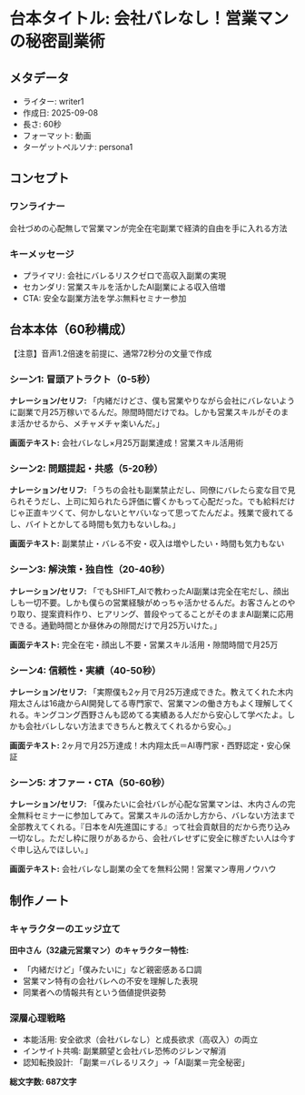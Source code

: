 # 台本タイトル: 会社バレなし！営業マンの秘密副業術

## メタデータ
- ライター: writer1  
- 作成日: 2025-09-08
- 長さ: 60秒
- フォーマット: 動画
- ターゲットペルソナ: persona1

## コンセプト
### ワンライナー
会社づめの心配無しで営業マンが完全在宅副業で経済的自由を手に入れる方法

### キーメッセージ  
- プライマリ: 会社にバレるリスクゼロで高収入副業の実現
- セカンダリ: 営業スキルを活かしたAI副業による収入倍増
- CTA: 安全な副業方法を学ぶ無料セミナー参加

## 台本本体（60秒構成）
【注意】音声1.2倍速を前提に、通常72秒分の文量で作成

### シーン1: 冒頭アトラクト（0-5秒）
**ナレーション/セリフ:**
「内緒だけどさ、僕も営業やりながら会社にバレないように副業で月25万稼いでるんだ。隙間時間だけでね。しかも営業スキルがそのまま活かせるから、メチャメチャ楽いんだ。」

**画面テキスト:**
会社バレなし×月25万副業達成！営業スキル活用術

### シーン2: 問題提起・共感（5-20秒）
**ナレーション/セリフ:**
「うちの会社も副業禁止だし、同僚にバレたら変な目で見られそうだし、上司に知られたら評価に響くかもって心配だった。でも給料だけじゃ正直キツくて、何かしないとヤバいなって思ってたんだよ。残業で疲れてるし、バイトとかしてる時間も気力もないしね。」

**画面テキスト:**
副業禁止・バレる不安・収入は増やしたい・時間も気力もない

### シーン3: 解決策・独自性（20-40秒）  
**ナレーション/セリフ:**
「でもSHIFT_AIで教わったAI副業は完全在宅だし、顔出しも一切不要。しかも僕らの営業経験がめっちゃ活かせるんだ。お客さんとのやり取り、提案資料作り、ヒアリング、普段やってることがそのままAI副業に応用できる。通勤時間とか昼休みの隙間だけで月25万いけた。」

**画面テキスト:**
完全在宅・顔出し不要・営業スキル活用・隙間時間で月25万

### シーン4: 信頼性・実績（40-50秒）
**ナレーション/セリフ:**
「実際僕も2ヶ月で月25万達成できた。教えてくれた木内翔太さんは16歳からAI開発してる専門家で、営業マンの働き方もよく理解してくれる。キングコング西野さんも認めてる実績ある人だから安心して学べたよ。しかも会社バレしない方法まできちんと教えてくれるから安心。」

**画面テキスト:**
2ヶ月で月25万達成！木内翔太氏＝AI専門家・西野認定・安心保証

### シーン5: オファー・CTA（50-60秒）
**ナレーション/セリフ:**
「僕みたいに会社バレが心配な営業マンは、木内さんの完全無料セミナーに参加してみて。営業スキルの活かし方から、バレない方法まで全部教えてくれる。『日本をAI先進国にする』って社会貢献目的だから売り込み一切なし。ただし枠に限りがあるから、会社バレせずに安全に稼ぎたい人は今すぐ申し込んでほしい。」

**画面テキスト:**
会社バレなし副業の全てを無料公開！営業マン専用ノウハウ

## 制作ノート

### キャラクターのエッジ立て
**田中さん（32歳元営業マン）のキャラクター特性:**
- 「内緒だけど」「僕みたいに」など親密感ある口調
- 営業マン特有の会社バレへの不安を理解した表現
- 同業者への情報共有という価値提供姿勢

### 深層心理戦略
- 本能活用: 安全欲求（会社バレなし）と成長欲求（高収入）の両立
- インサイト共鳴: 副業願望と会社バレ恐怖のジレンマ解消
- 認知転換設計: 「副業＝バレるリスク」→「AI副業＝完全秘密」

**総文字数: 687文字**